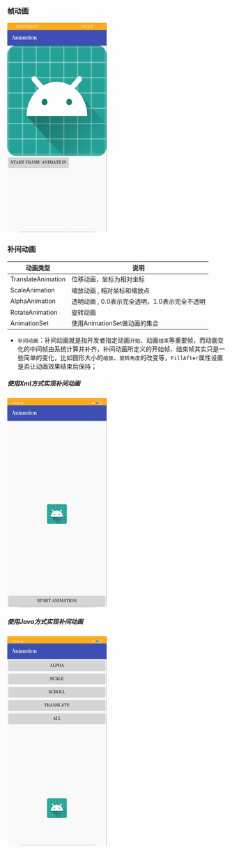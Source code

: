 ### 帧动画
![image](https://github.com/ningbaoqi/Aniamtion/blob/master/gif/frameanimation.gif)
### 补间动画

|动画类型|说明|
|------|------|
|TranslateAnimation|位移动画，坐标为相对坐标|
|ScaleAnimation|缩放动画 , 相对坐标和缩放点|
|AlphaAnimation|透明动画 , 0.0表示完全透明，1.0表示完全不透明|
|RotateAnimation|旋转动画|
|AnimationSet|使用AnimationSet做动画的集合|

+ `补间动画`：补间动画就是指开发者指定动画`开始`、动画`结束`等重要帧，而动画变化的中间帧由系统计算并补齐，补间动画所定义的开始帧、结束帧其实只是一些简单的变化，比如图形大小的`缩放`、`旋转角度`的改变等，`FillAfter`属性设置是否让动画效果结束后保持；

##### 使用Xml方式实现补间动画
![image](https://github.com/ningbaoqi/Aniamtion/blob/master/gif/xmltween.gif)

##### 使用Java方式实现补间动画
![image](https://github.com/ningbaoqi/Aniamtion/blob/master/gif/xmltween2.gif)